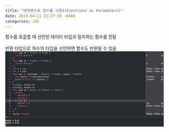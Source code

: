 ```yaml
---
title: "매개변수로 함수를 사용2(Functions as Parameters)"
date: 2019-04-11 22:27:39 -0400
categories: iOS
---
```

함수를 호출할 때 선언된 데이터 타입과 일치하는 함수를 전달
<br>
<br>
반환 타입으로 하수의 타입을 선언하면 함수도 반환될 수 있음
![FunctionsAsParameters2](/img/FunctionsAsParameters2.png)

